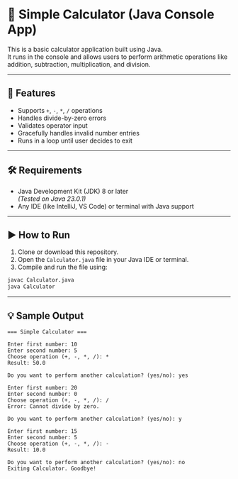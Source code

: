 # 🧮 Simple Calculator (Java Console App)

This is a basic calculator application built using Java.  
It runs in the console and allows users to perform arithmetic operations like addition, subtraction, multiplication, and division.

---

## 🚀 Features

- Supports `+`, `-`, `*`, `/` operations
- Handles divide-by-zero errors
- Validates operator input
- Gracefully handles invalid number entries
- Runs in a loop until user decides to exit

---

## 🛠️ Requirements

- Java Development Kit (JDK) 8 or later  
  _(Tested on Java 23.0.1)_
- Any IDE (like IntelliJ, VS Code) or terminal with Java support


---

## ▶️ How to Run

1. Clone or download this repository.
2. Open the `Calculator.java` file in your Java IDE or terminal.
3. Compile and run the file using:

```bash
javac Calculator.java
java Calculator
```

---

## 💡 Sample Output

```
=== Simple Calculator ===

Enter first number: 10
Enter second number: 5
Choose operation (+, -, *, /): *
Result: 50.0

Do you want to perform another calculation? (yes/no): yes

Enter first number: 20
Enter second number: 0
Choose operation (+, -, *, /): /
Error: Cannot divide by zero.

Do you want to perform another calculation? (yes/no): y

Enter first number: 15
Enter second number: 5
Choose operation (+, -, *, /): -
Result: 10.0

Do you want to perform another calculation? (yes/no): no
Exiting Calculator. Goodbye!
